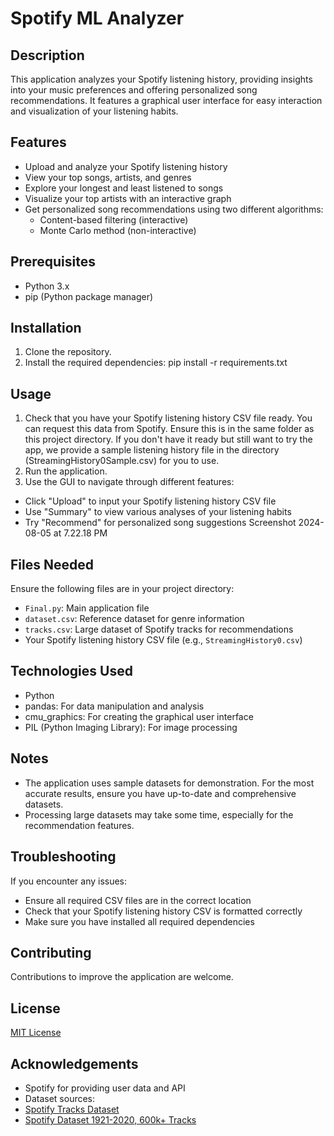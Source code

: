 # Spotify ML Analyzer

## Description
This application analyzes your Spotify listening history, providing insights into your music preferences and offering personalized song recommendations. It features a graphical user interface for easy interaction and visualization of your listening habits.

## Features
- Upload and analyze your Spotify listening history
- View your top songs, artists, and genres
- Explore your longest and least listened to songs
- Visualize your top artists with an interactive graph
- Get personalized song recommendations using two different algorithms:
  - Content-based filtering (interactive)
  - Monte Carlo method (non-interactive)

## Prerequisites
- Python 3.x
- pip (Python package manager)

## Installation
1. Clone the repository. 
2. Install the required dependencies: pip install -r requirements.txt


## Usage
1. Check that you have your Spotify listening history CSV file ready. You can request this data from Spotify. Ensure this is in the same folder as this project directory. If you don't have it ready but still want to try the app, we provide a sample listening history file in the directory (StreamingHistory0Sample.csv) for you to use.
2. Run the application.
3. Use the GUI to navigate through different features:
- Click "Upload" to input your Spotify listening history CSV file
- Use "Summary" to view various analyses of your listening habits
- Try "Recommend" for personalized song suggestions
Screenshot 2024-08-05 at 7.22.18 PM

## Files Needed
Ensure the following files are in your project directory:
- `Final.py`: Main application file
- `dataset.csv`: Reference dataset for genre information
- `tracks.csv`: Large dataset of Spotify tracks for recommendations
- Your Spotify listening history CSV file (e.g., `StreamingHistory0.csv`)

## Technologies Used
- Python
- pandas: For data manipulation and analysis
- cmu_graphics: For creating the graphical user interface
- PIL (Python Imaging Library): For image processing

## Notes
- The application uses sample datasets for demonstration. For the most accurate results, ensure you have up-to-date and comprehensive datasets.
- Processing large datasets may take some time, especially for the recommendation features.

## Troubleshooting
If you encounter any issues:
- Ensure all required CSV files are in the correct location
- Check that your Spotify listening history CSV is formatted correctly
- Make sure you have installed all required dependencies

## Contributing
Contributions to improve the application are welcome.

## License
[MIT License](LICENSE)

## Acknowledgements
- Spotify for providing user data and API
- Dataset sources:
- [Spotify Tracks Dataset](https://www.kaggle.com/datasets/maharshipandya/-spotify-tracks-dataset)
- [Spotify Dataset 1921-2020, 600k+ Tracks](https://www.kaggle.com/datasets/yamaerenay/spotify-dataset-19212020-600k-tracks)
